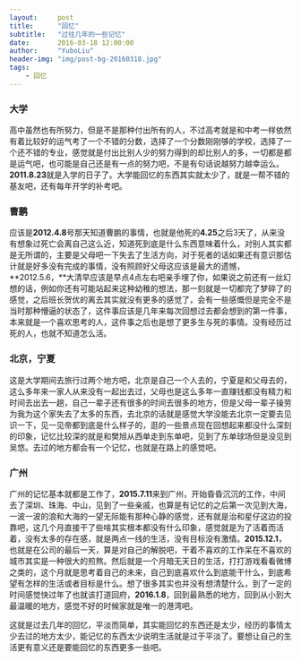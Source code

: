 ```yaml
---
layout:     post
title:      "回忆"
subtitle:   "过往几年的一些记忆"
date:       2016-03-18 12:00:00
author:     "YuboLiu"
header-img: "img/post-bg-20160318.jpg"
tags:
    - 回忆
---
```


### 大学

高中虽然也有所努力，但是不是那种付出所有的人，不过高考就是和中考一样依然有着比较好的运气考了一个不错的分数，选择了一个分数刚刚够的学校，选择了一个还不错的专业，感觉就是付出比别人少的努力得到的却比别人的多，一切都是都是运气吧，也可能是自己还是有一点的努力吧，不是有句话说越努力越幸运么。**2011.8.23**就是入学的日子了。大学能回忆的东西其实就太少了，就是一帮不错的基友吧，还有每年开学的补考吧。

### 曹鹏
应该是**2012.4.8**号那天知道曹鹏的事情，也就是他死的**4.25**之后3天了，从来没有想象过死亡会离自己这么近，知道死到底是什么东西意味着什么，对别人其实都是无所谓的，主要是父母吧一下失去了生活方向，对于死者的话如果还有意识那估计就是好多没有完成的事情，没有照顾好父母这应该是最大的遗憾，**2012.5.6，**大清早应该是早点4点左右吧亲手埋了你，如果说之前还有一丝幻想的话，例如你还有可能站起来这种幼稚的想法，那一刻就是一切都完了梦碎了的感觉，之后班长贺优的离去其实就没有更多的感觉了，会有一些感慨但是完全不是当时那种懵逼的状态了，这件事应该是几年来每次回想过去都会想到的第一件事，本来就是一个喜欢思考的人，这件事之后也是想了更多生与死的事情。没有经历过死的人，也就不知道怎么活。

### 北京，宁夏
这是大学期间去旅行过两个地方吧，北京是自己一个人去的，宁夏是和父母去的，这么多年来一家人从来没有一起出去过，父母也是这么多年一直赚钱都没有精力和时间去出去一趟，自己一辈子还有很多的时间去很多的地方，但是父母一辈子操劳为我为这个家失去了太多的东西，去北京的话就是感觉大学没能去北京一定要去见识一下，见一见帝都到底是什么样子的，逛的一些景点现在回想起来都没什么深刻的印象，记忆比较深的就是和樊旭从西单走到东单吧，见到了东单球场但是没见到吴悠。去过的地方都会有一个记忆，也就是在路上的感觉吧。

### 广州
广州的记忆基本就都是工作了，**2015.7.11**来到广州，开始昏昏沉沉的工作，中间去了深圳、珠海、中山，见到了一些亲戚，也算是有记忆的之后第一次见到大海，一波一波的浪和大海的一望无际能有那种心静的感觉，还有就是治和星仔这边的投靠吧，这几个月直接干了些啥其实根本都没有什么印象，感觉就是为了活着而活着，没有太多的存在感，就是两点一线的生活，没有目标没有激情。**2015.12.1**，也就是在公司的最后一天，算是对自己的解脱吧，干着不喜欢的工作呆在不喜欢的城市其实是一种很大的煎熬。然后就是一个月暗无天日的生活，打打游戏看看微博之类的，这个月就是思考着自己的未来，自己到底喜欢什么到底能干什么，到底希望有怎样的生活或者目标是什么。想了很多其实也并没有想清楚什么，到了一定的时间感觉快过年了也就该打道回府，**2016.1.8**，回到最熟悉的地方，回到从小到大最温暖的地方，感觉不好的时候家就是唯一的港湾吧。

这就是过去几年的回忆，平淡而简单，其实能回忆的东西还是太少，经历的事情太少去过的地方太少，能记忆的东西太少说明生活就是过于平淡了。要想让自己的生活更有意义还是要能回忆的东西更多一些吧。